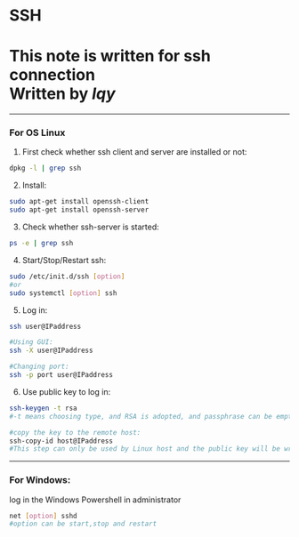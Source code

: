 # SSH
# This note is written for ssh connection<br>Written by ***lqy***

---
### For OS Linux
1. First check whether ssh client and server are installed or not:
```bash
dpkg -l | grep ssh
```

2. Install:
```bash
sudo apt-get install openssh-client
sudo apt-get install openssh-server
```

3. Check whether ssh-server is started:
```bash
ps -e | grep ssh
```

4. Start/Stop/Restart ssh:
```bash
sudo /etc/init.d/ssh [option]
#or
sudo systemctl [option] ssh
```

5. Log in:
```bash
ssh user@IPaddress

#Using GUI:
ssh -X user@IPaddress

#Changing port:
ssh -p port user@IPaddress
```

6. Use public key to log in:
```bash
ssh-keygen -t rsa 
#-t means choosing type, and RSA is adopted, and passphrase can be empty

#copy the key to the remote host:
ssh-copy-id host@IPaddress
#This step can only be used by Linux host and the public key will be written into ~/.ssh/authorized_key in the remote host.
```

---
### For Windows:
log in the Windows Powershell in administrator
```bash
net [option] sshd
#option can be start,stop and restart
```

